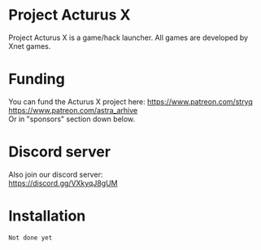 # Project Acturus X

Project Acturus X is a game/hack launcher.
All games are developed by Xnet games.

# Funding

You can fund the Acturus X project here:
https://www.patreon.com/stryq                 
https://www.patreon.com/astra_arhive                 
Or in "sponsors" section down below.

# Discord server

Also join our discord server:                 
https://discord.gg/VXkyqJ8gUM            

# Installation

```bash
Not done yet
```

